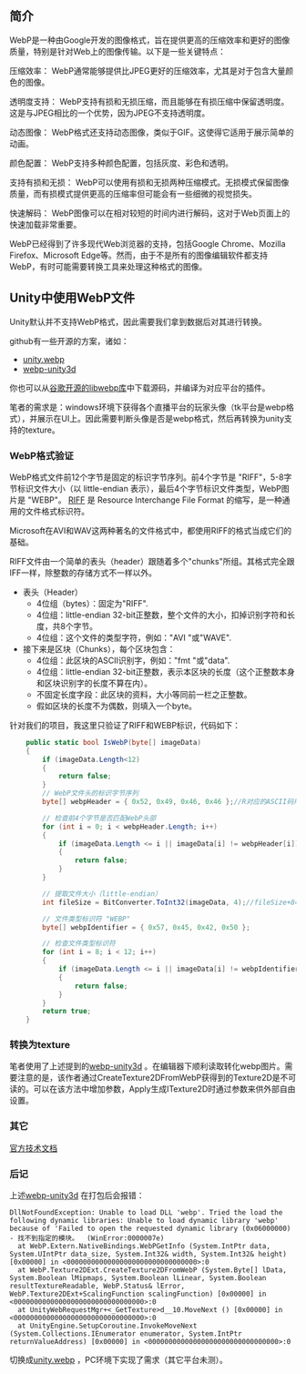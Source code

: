 ## 简介
WebP是一种由Google开发的图像格式，旨在提供更高的压缩效率和更好的图像质量，特别是针对Web上的图像传输。以下是一些关键特点：

压缩效率： WebP通常能够提供比JPEG更好的压缩效率，尤其是对于包含大量颜色的图像。

透明度支持： WebP支持有损和无损压缩，而且能够在有损压缩中保留透明度。这是与JPEG相比的一个优势，因为JPEG不支持透明度。

动态图像： WebP格式还支持动态图像，类似于GIF。这使得它适用于展示简单的动画。

颜色配置： WebP支持多种颜色配置，包括灰度、彩色和透明。

支持有损和无损： WebP可以使用有损和无损两种压缩模式。无损模式保留图像质量，而有损模式提供更高的压缩率但可能会有一些细微的视觉损失。

快速解码： WebP图像可以在相对较短的时间内进行解码，这对于Web页面上的快速加载非常重要。

WebP已经得到了许多现代Web浏览器的支持，包括Google Chrome、Mozilla Firefox、Microsoft Edge等。然而，由于不是所有的图像编辑软件都支持WebP，有时可能需要转换工具来处理这种格式的图像。

## Unity中使用WebP文件
Unity默认并不支持WebP格式，因此需要我们拿到数据后对其进行转换。

github有一些开源的方案，诸如：
- [unity.webp](https://github.com/netpyoung/unity.webp)
- [webp-unity3d](https://github.com/minhhh/webp-unity3d/tree/master)

你也可以从[谷歌开源的libwebp库](https://github.com/webmproject/libwebp)中下载源码，并编译为对应平台的插件。

笔者的需求是：windows环境下获得各个直播平台的玩家头像（tk平台是webp格式），并展示在UI上。因此需要判断头像是否是webp格式，然后再转换为unity支持的texture。

### WebP格式验证
WebP格式文件前12个字节是固定的标识字节序列。前4个字节是 "RIFF"，5-8字节标识文件大小（以 little-endian 表示），最后4个字节标识文件类型，WebP图片是 "WEBP"。
[RIFF](https://zh.wikipedia.org/wiki/%E8%B3%87%E6%BA%90%E4%BA%A4%E6%8F%9B%E6%AA%94%E6%A1%88%E6%A0%BC%E5%BC%8F) 是 Resource Interchange File Format 的缩写，是一种通用的文件格式标识符。

Microsoft在AVI和WAV这两种著名的文件格式中，都使用RIFF的格式当成它们的基础。

RIFF文件由一个简单的表头（header）跟随着多个"chunks"所组。其格式完全跟IFF一样，除整数的存储方式不一样以外。

- 表头（Header）
   - 4位组（bytes）：固定为"RIFF".
   - 4位组：little-endian 32-bit正整数，整个文件的大小，扣掉识别字符和长度，共8个字节。
   - 4位组：这个文件的类型字符，例如："AVI "或"WAVE".
- 接下来是区块（Chunks），每个区块包含：
   - 4位组：此区块的ASCII识别字，例如："fmt "或"data".
   - 4位组：little-endian 32-bit正整数，表示本区块的长度（这个正整数本身和区块识别字的长度不算在内）。
   - 不固定长度字段：此区块的资料，大小等同前一栏之正整数。
   - 假如区块的长度不为偶数，则填入一个byte。



针对我们的项目，我这里只验证了RIFF和WEBP标识，代码如下：
```csharp
    public static bool IsWebP(byte[] imageData)
    {
        if (imageData.Length<12)
        {
            return false;
        }
        // WebP文件头的标识字节序列
        byte[] webpHeader = { 0x52, 0x49, 0x46, 0x46 };//R对应的ASCII码用16进制表示为 0x52 ，当然也可以使用十进制 82，或者二进制 0b1010010 （使用二进制需要使用0b前缀来标识）

        // 检查前4个字节是否匹配WebP头部
        for (int i = 0; i < webpHeader.Length; i++)
        {
            if (imageData.Length <= i || imageData[i] != webpHeader[i])
            {
                return false;
            }
        }

        // 提取文件大小（little-endian）
        int fileSize = BitConverter.ToInt32(imageData, 4);//fileSize+8==imageData.Length

        // 文件类型标识符 "WEBP"
        byte[] webpIdentifier = { 0x57, 0x45, 0x42, 0x50 };

        // 检查文件类型标识符
        for (int i = 8; i < 12; i++)
        {
            if (imageData.Length <= i || imageData[i] != webpIdentifier[i - 8])
            {
                return false;
            }
        }        
        return true;
    }
```

### 转换为texture
笔者使用了上述提到的[webp-unity3d](https://github.com/minhhh/webp-unity3d/tree/master) 。在编辑器下顺利读取转化webp图片。需要注意的是，该作者通过CreateTexture2DFromWebP获得到的Texture2D是不可读的。可以在该方法中增加参数，Apply生成ITexture2D时通过参数来供外部自由设置。

### 其它
[官方技术文档](https://developers.google.com/speed/webp/download?hl=zh-cn)

### 后记
上述[webp-unity3d](https://github.com/minhhh/webp-unity3d/tree/master) 在打包后会报错：
```
DllNotFoundException: Unable to load DLL 'webp'. Tried the load the following dynamic libraries: Unable to load dynamic library 'webp' because of 'Failed to open the requested dynamic library (0x06000000) - 找不到指定的模块。  (WinError:0000007e)
  at WebP.Extern.NativeBindings.WebPGetInfo (System.IntPtr data, System.UIntPtr data_size, System.Int32& width, System.Int32& height) [0x00000] in <00000000000000000000000000000000>:0 
  at WebP.Texture2DExt.CreateTexture2DFromWebP (System.Byte[] lData, System.Boolean lMipmaps, System.Boolean lLinear, System.Boolean resultTextureReadable, WebP.Status& lError, WebP.Texture2DExt+ScalingFunction scalingFunction) [0x00000] in <00000000000000000000000000000000>:0 
  at UnityWebRequestMgr+<_GetTexture>d__10.MoveNext () [0x00000] in <00000000000000000000000000000000>:0 
  at UnityEngine.SetupCoroutine.InvokeMoveNext (System.Collections.IEnumerator enumerator, System.IntPtr returnValueAddress) [0x00000] in <00000000000000000000000000000000>:0
```
切换成[unity.webp](https://github.com/netpyoung/unity.webp) ，PC环境下实现了需求（其它平台未测）。